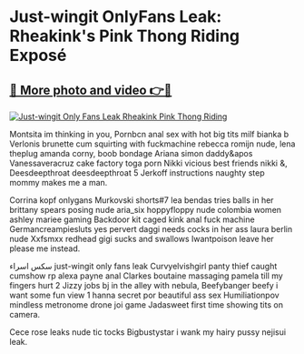 # Just-wingit OnlyFans Leak: Rheakink's Pink Thong Riding Exposé

## [🔗 More photo and video 👉🔴](https://lookonlooks.com/r/G21SWm?t=git)
[![Just-wingit Only Fans Leak Rheakink Pink Thong Riding](https://i.imgur.com/L9oE639.gif)](https://lookonlooks.com/r/G21SWm?t=git)

<p>Montsita im thinking in you, Pornbcn anal sex with hot big tits milf bianka b  Verlonis brunette cum squirting with fuckmachine  rebecca romijn nude, lena theplug  amanda corny, boob bondage  Ariana simon daddy&apos  Vanessaveracruz cake factory  toga porn  Nikki vicious best friends nikki &amp, Deesdeepthroat deesdeepthroat 5  Jerkoff instructions naughty step mommy makes me a man.</p><p>Corrina kopf onlygans  Murkovski shorts#7 lea bendas tries balls in her  brittany spears posing nude  aria_six  hoppyfloppy  nude colombia women  ashley mariee gaming  Backdoor kit caged kink anal fuck machine  Germancreampiesluts yes pervert daggi needs cocks in her ass  laura berlin nude  Xxfsmxx redhead gigi sucks and swallows  Iwantpoison leave her please me instead.</p><p>سكس اسراء  just-wingit only fans leak  Curvyelvishgirl panty thief caught cumshow rp  alexa payne anal  Clarkes boutaine massaging pamela till my fingers hurt 2  Jizzy jobs bj in the alley with nebula, Beefybanger beefy i want some fun view 1  hanna secret por   beautiful ass sex  Humiliationpov mindless metronome drone joi game  Jadasweet first time showing tits on camera.</p><p>Cece rose leaks  nude tic tocks  Bigbustystar i wank my hairy pussy  nejisui leak.</p>